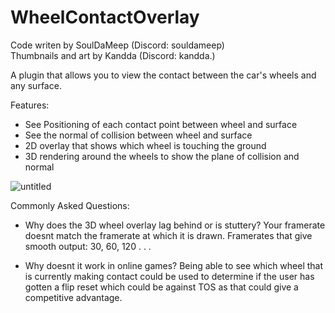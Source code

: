 # WheelContactOverlay

Code writen by SoulDaMeep (Discord: souldameep) \
Thumbnails and art by Kandda (Discord: kandda.) 

A plugin that allows you to view the contact between the car's wheels and any surface.

Features:
- See Positioning of each contact point between wheel and surface
- See the normal of collision between wheel and surface
- 2D overlay that shows which wheel is touching the ground
- 3D rendering around the wheels to show the plane of collision and normal

![untitled](https://github.com/user-attachments/assets/ec1b4b73-4bd4-4a18-bd34-efae4ddc127e)

Commonly Asked Questions:
- Why does the 3D wheel overlay lag behind or is stuttery?
    Your framerate doesnt match the framerate at which it is drawn.
    Framerates that give smooth output: 30, 60, 120 . . .
  
- Why doesnt it work in online games?
    Being able to see which wheel that is currently making contact
    could be used to determine if the user has gotten a flip reset
    which could be against TOS as that could give a competitive
    advantage.
